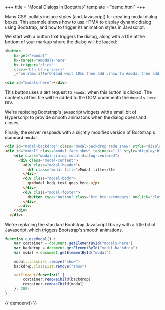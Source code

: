 +++
title = "Modal Dialogs in Bootstrap"
template = "demo.html"
+++

Many CSS toolkits include styles (and Javascript) for creating modal dialog boxes. 
This example shows how to use HTMX to display dynamic dialog using Bootstrap, and how to 
trigger its animation styles in Javascript.

We start with a button that triggers the dialog, along with a DIV at the bottom of your 
markup where the dialog will be loaded:

```html
<button 
	hx-get="/modal" 
	hx-target="#modals-here" 
	hx-trigger="click"
	class="btn btn-primary"
	_="on htmx:afterOnLoad wait 10ms then add .show to #modal then add .show to #modal-backdrop">Open Modal</button>

<div id="modals-here"></div>
```

This button uses a `GET` request to `/modal` when this button is clicked.  The
contents of this file will be added to the DOM underneath the `#modals-here` DIV.

We're replacing Bootstrap's javascript widgets with a small bit of Hyperscript to provide
smooth animations when the dialog opens and closes.

Finally, the server responds with a slightly modified version of Bootstrap's standard modal

```html
<div id="modal-backdrop" class="modal-backdrop fade show" style="display:block;"></div>
<div id="modal" class="modal fade show" tabindex="-1" style="display:block;">
	<div class="modal-dialog modal-dialog-centered">
	  <div class="modal-content">
		<div class="modal-header">
		  <h5 class="modal-title">Modal title</h5>
		</div>
		<div class="modal-body">
		  <p>Modal body text goes here.</p>
		</div>
		<div class="modal-footer">
		  <button type="button" class="btn btn-secondary" onclick="closeModal()">Close</button>
		</div>
	  </div>
	</div>
  </div>
```

We're replacing the standard Bootstrap Javascript library with a little bit of Javascript, 
which triggers Bootstrap's smooth animations.

```javascript
function closeModal() {
	var container = document.getElementById("modals-here")
	var backdrop = document.getElementById("modal-backdrop")
	var modal = document.getElementById("modal")

	modal.classList.remove("show")
	backdrop.classList.remove("show")

	setTimeout(function() {
		container.removeChild(backdrop)
		container.removeChild(modal)
	}, 200)
}
```

<div id="modals-here"></div>

{{ demoenv() }}

<script src="https://unpkg.com/hyperscript.org"></script>

<style>
	@import "https://cdnjs.cloudflare.com/ajax/libs/twitter-bootstrap/4.5.2/css/bootstrap.min.css";
</style>

<script>
	function closeModal() {
		document.getElementById("modal").classList.remove("show")
		document.getElementById("modal-backdrop").classList.remove("show")

		setTimeout(function() {
			document.getElementById("modals-here").innerHTML = ""
		}, 200)
	}

	//=========================================================================
    // Fake Server Side Code
    //=========================================================================

    // routes
    init("/demo", function(request, params) {
		return `<button 
			hx-get="/modal" 
			hx-target="#modals-here" 
			bx-trigger="click"
			class="btn btn-primary"
			_="on htmx:afterOnLoad wait 10ms then add .show to #modal then add .show to #modal-backdrop">Open Modal</button>
	`})
		
	onGet("/modal", function(request, params){
	  return `<div id="modal-backdrop" class="modal-backdrop fade" style="display:block;"></div>
<div id="modal" class="modal fade" tabindex="-1" style="display:block;">
	<div class="modal-dialog modal-dialog-centered">
		<div class="modal-content">
			<div class="modal-header">
				<h5 class="modal-title">Modal title</h5>
			</div>
			<div class="modal-body">
				<p>Modal body text goes here.</p>
			</div>
			<div class="modal-footer">
				<button type="button" class="btn btn-secondary" onclick="closeModal()">Close</button>
			</div>
		</div>
	</div>
</div>`

});
</script>
